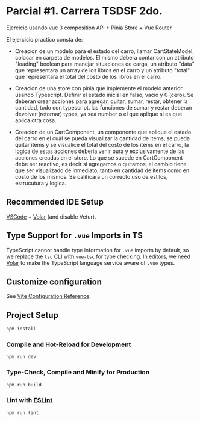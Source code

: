 # Parcial #1. Carrera TSDSF 2do.

Ejercicio usando vue 3 composition API + Pinia Store + Vue Router

El ejercicio practico consta de:
- Creacion de un modelo para el estado del carro, llamar CartStateModel, colocar en carpeta de modelos. El mismo debera contar con un atributo "loading" boolean para manejar situaciones de carga, un atributo "data" que representara un array de los libros en el carro y un atributo "total" que representara el total del costo de los libros en el carro.
  
- Creacion de una store con pinia que implemente el modelo anterior usando Typescript. Definir el estado inicial en falso, vacio y 0 (cero). Se deberan crear acciones para agregar, quitar, sumar, restar, obtener la cantidad, todo con typescript. las funciones de sumar y restar deberan devolver (retornar) types, ya sea number o el que aplique si es que aplica otra cosa.

- Creacion de un CartComponent, un componente que aplique el estado del carro en el cual se pueda visualizar la cantidad de items, se pueda quitar items y se visualice el total del costo de los items en el carro, la logica de estas acciones deberia venir pura y exclusivamente de las acciones creadas en el store. Lo que se sucede en CartComponent debe ser reactivo, es decir si agregamos o quitamos, el cambio tiene que ser visualizado de inmediato, tanto en cantidad de items como en costo de los mismos. Se calificara un correcto uso de estilos, estrucutura y logica.


## Recommended IDE Setup

[VSCode](https://code.visualstudio.com/) + [Volar](https://marketplace.visualstudio.com/items?itemName=Vue.volar) (and disable Vetur).

## Type Support for `.vue` Imports in TS

TypeScript cannot handle type information for `.vue` imports by default, so we replace the `tsc` CLI with `vue-tsc` for type checking. In editors, we need [Volar](https://marketplace.visualstudio.com/items?itemName=Vue.volar) to make the TypeScript language service aware of `.vue` types.

## Customize configuration

See [Vite Configuration Reference](https://vite.dev/config/).

## Project Setup

```sh
npm install
```

### Compile and Hot-Reload for Development

```sh
npm run dev
```

### Type-Check, Compile and Minify for Production

```sh
npm run build
```

### Lint with [ESLint](https://eslint.org/)

```sh
npm run lint
```
